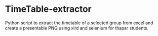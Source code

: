 # TimeTable-extractor
Python script to extract the timetable of a selected group from excel and create a presentable PNG using xlrd and selenium for thapar students.
